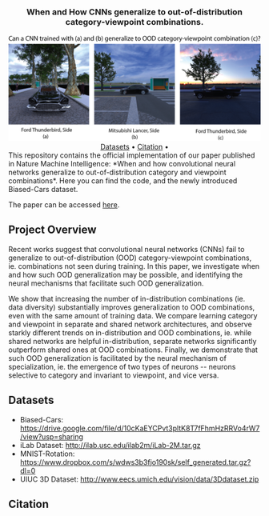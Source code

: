 <div align="center">
<h3>When and How CNNs generalize to out-of-distribution category-viewpoint combinations.</h3>
  <img src="docs/images/fig_1_github.png" alt="Teaser Figure">
  <!-- <a href="#about">About</a> • -->
  <!-- <a href="#crtnet-model">CRTNet Model</a> • -->
  <!-- <a href="#code-architecture">Code Architecture</a> • -->
  <a href="#datasets">Datasets</a> •
  <!-- <a href="#mturk-experiments">Mturk Experiments</a> • -->
  <a href="#citation">Citation</a> •
  <!-- <a href="#notes">Notes</a> • -->
  <!-- <a href="#license">License</a> -->
</div>
This repository contains the official implementation of our paper published in Nature Machine Intelligence: *When and how convolutional neural networks generalize to out-of-distribution category and viewpoint combinations*. Here you can find the code, and the newly introduced Biased-Cars dataset.

The paper can be accessed [here](https://arxiv.org/abs/2007.08032).

## Project Overview
Recent works suggest that convolutional neural networks (CNNs) fail to generalize to out-of-distribution (OOD) category-viewpoint combinations, ie. combinations not seen during training. In this paper, we investigate when and how such OOD generalization may be possible, and identifying the neural mechanisms that facilitate such OOD generalization.

We show that increasing the number of in-distribution combinations (ie. data diversity) substantially improves generalization to OOD combinations, even with the same amount of training data. We compare learning category and viewpoint in separate and shared network architectures, and observe starkly different trends on in-distribution and OOD combinations, ie. while shared networks are helpful in-distribution, separate networks significantly outperform shared ones at OOD combinations. Finally, we demonstrate that such OOD generalization is facilitated by the neural mechanism of specialization, ie. the emergence of two types of neurons -- neurons selective to category and invariant to viewpoint, and vice versa.


## Datasets

- Biased-Cars: https://drive.google.com/file/d/10cKaEYCPvt3pltK8T7fFhmHzRRVo4rW7/view?usp=sharing
- iLab Dataset: http://ilab.usc.edu/ilab2m/iLab-2M.tar.gz
- MNIST-Rotation: https://www.dropbox.com/s/wdws3b3fjo190sk/self_generated.tar.gz?dl=0
- UIUC 3D Dataset: http://www.eecs.umich.edu/vision/data/3Ddataset.zip

## Citation
